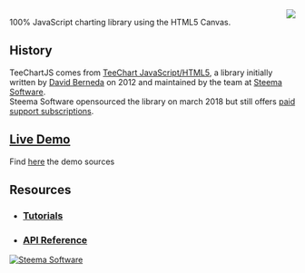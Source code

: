 <a href="https://www.steema.com/product/html5">
<img align="right" src="http://www.teechart.net/img/logos/teechart_html5.png">
</a>

100% JavaScript charting library using the HTML5 Canvas.

## History

TeeChartJS comes from [TeeChart JavaScript/HTML5](https://www.steema.com/product/html5), a library initially written by [David Berneda](https://github.com/davidberneda) on 2012 and maintained by the team at [Steema Software](https://www.steema.com).  
Steema Software opensourced the library on march 2018 but still offers [paid support subscriptions](https://www.steema.com/product/html5#pricing).

## [Live Demo](https://www.steema.com/files/public/teechart/html5/latest/demos/)
  Find [here](https://github.com/Steema/TeeChartJS/tree/master/demos) the demo sources

## Resources
* ### [Tutorials](https://github.com/Steema/TeeChartJS/wiki)
* ### [API Reference](http://teechart.net/docs/TeeChartHTML5Reference.htm)

[![Steema Software](https://raw.githubusercontent.com/wiki/Steema/TeeChartJS/logo-steema.png)](https://www.steema.com/)
